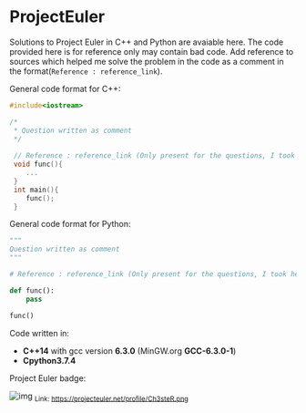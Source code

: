 # ProjectEuler

Solutions to Project Euler in C++ and Python are avaiable here. The code provided here is for reference only may contain bad code. Add reference to sources which helped me solve the problem in the code as a comment in the format(`Reference : reference_link`).

General code format for C++:
```C++
#include<iostream>

/*
 * Question written as comment
 */
 
 // Reference : reference_link (Only present for the questions, I took help from external sources)
 void func(){
    ...
 }
 int main(){
    func();
 }
 ```
 
 General code format for Python:
 
 ```python
 """
 Question written as comment
 """
 
 # Reference : reference_link (Only present for the questions, I took help from external sources)
 
 def func():
     pass
 
 func()
 ```
 
 

Code written in:
- **C++14** with gcc version **6.3.0** (MinGW.org **GCC-6.3.0-1**)
- **Cpython3.7.4**

Project Euler badge:

![img](https://projecteuler.net/profile/Ch3steR.png)
<sub>Link: https://projecteuler.net/profile/Ch3steR.png</sub>
